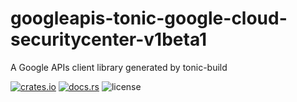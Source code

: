 # googleapis-tonic-google-cloud-securitycenter-v1beta1

A Google APIs client library generated by tonic-build

[![crates.io](https://img.shields.io/crates/v/googleapis-tonic-google-cloud-securitycenter-v1beta1)](https://crates.io/crates/googleapis-tonic-google-cloud-securitycenter-v1beta1)
[![docs.rs](https://img.shields.io/docsrs/googleapis-tonic-google-cloud-securitycenter-v1beta1)](https://docs.rs/googleapis-tonic-google-cloud-securitycenter-v1beta1)
![license](https://img.shields.io/crates/l/googleapis-tonic-google-cloud-securitycenter-v1beta1)
